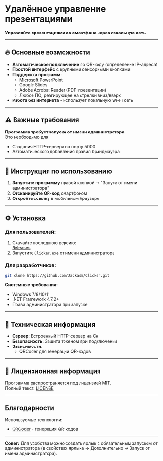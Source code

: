 # Удалённое управление презентациями  

**Управляйте презентациями со смартфона через локальную сеть**  

---

## 🔥 Основные возможности  
- **Автоматическое подключение** по QR-коду (определение IP-адреса)  
- **Простой интерфейс** с крупными сенсорными кнопками  
- **Поддержка программ**:  
  - Microsoft PowerPoint  
  - Google Slides  
  - Adobe Acrobat Reader (PDF-презентации)  
  - Любое ПО, реагирующее на стрелки вниз/вверх  
- **Работа без интернета** - использует локальную Wi-Fi сеть  

---

## ⚠️ Важные требования  
**Программа требует запуска от имени администратора**  
Это необходимо для:  
- Создания HTTP-сервера на порту 5000  
- Автоматического добавления правил брандмауэра  

---

## 🚀 Инструкция по использованию  

1. **Запустите программу** правой кнопкой → "Запуск от имени администратора"  
2. **Отсканируйте QR-код** смартфоном  
3. **Откройте ссылку** в мобильном браузере  

---

## ⚙️ Установка  

### Для пользователей:  
1. Скачайте последнюю версию:  
   [Releases](https://github.com/Jackasm/Clicker/releases)  
2. Запустите `Clicker.exe` от имени администратора  

### Для разработчиков:  
```bash
git clone https://github.com/Jackasm/Clicker.git
```
**Системные требования:**  
- Windows 7/8/10/11  
- .NET Framework 4.7.2+  
- Права администратора при запуске  

---

## 🔧 Техническая информация  
- **Сервер**: Встроенный HTTP-сервер на C#  
- **Безопасность**: Защита токеном при подключении  
- **Зависимости**:  
  - QRCoder для генерации QR-кодов      

---

## 📜 Лицензионная информация  
Программа распространяется под лицензией MIT.  
Полный текст: [LICENSE](LICENSE)  

---

## Благодарности  
Используемые технологии:  
- [QRCoder](https://github.com/codebude/QRCoder) - генерация QR-кодов  

---

**Совет:** Для удобства можно создать ярлык с обязательным запуском от администратора (в свойствах ярлыка → Дополнительно → Запуск от имени администратора).
